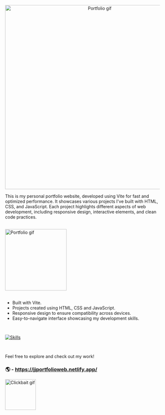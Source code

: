 <div align="center">
  <img src="https://miro.medium.com/v2/resize:fit:1400/0*s7-847-cMWNrfnyH.gif" alt="Portfolio gif" width="600px" height="auto">
</div>


This is my personal portfolio website, developed using Vite for fast and optimized performance. It showcases various projects I've built with HTML, CSS, and JavaScript. Each project highlights different aspects of web development, including responsive design, interactive elements, and clean code practices.

<br>

<div align="left">
  <img src="https://shared.cloudflare.steamstatic.com/store_item_assets/steam/apps/1844080/extras/help0bot_banner_features.gif?t=1725087123" alt="Portfolio gif" width="200px" height="auto">
</div>

<br>

- Built with Vite.
- Projects created using HTML, CSS and JavaScript.
- Responsive design to ensure compatibility across devices.
- Easy-to-navigate interface showcasing my development skills.

<br>

[![Skills](https://skillicons.dev/icons?i=vite,js,html,css,github)](https://skillicons.dev)

<br>

Feel free to explore and check out my work!

### 🌎 - https://jjportfolioweb.netlify.app/

<div align="left">
  <a href="https://jjportfolioweb.netlify.app/" target="_blank">
  <img src="https://www.newswire.com/blog/wp-content/uploads/2019/07/Highres_Adelaine-Emoji-Clickbait.gif" alt="Clickbait gif" width="100px" height="auto">
  </a>
</div>
